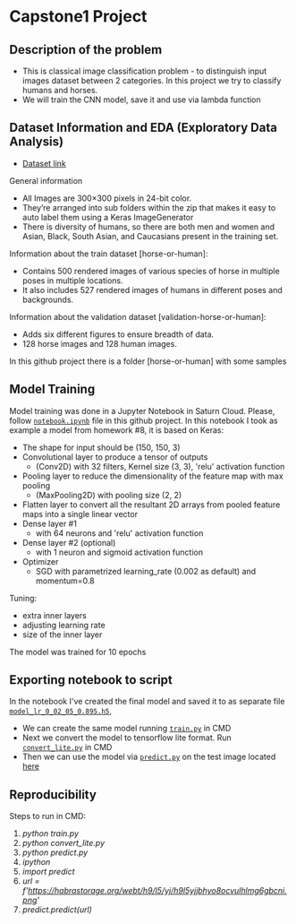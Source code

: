 # Capstone1 Project


## Description of the problem
- This is classical image classification problem - to distinguish input images dataset between 2 categories. In this project we try to classify humans and horses.
- We will train the CNN model, save it and use via lambda function


## Dataset Information and EDA (Exploratory Data Analysis)
- [Dataset link](http://laurencemoroney.com/horses-or-humans-dataset)

General information
- All Images are 300×300 pixels in 24-bit color.
- They’re arranged into sub folders within the zip that makes it easy to auto label them using a Keras ImageGenerator
- There is diversity of humans, so there are both men and women and Asian, Black, South Asian, and Caucasians present in the training set.

Information about the train dataset [horse-or-human]:
- Contains 500 rendered images of various species of horse in multiple poses in multiple locations.
- It also includes 527 rendered images of humans in different poses and backgrounds.

Information about the validation dataset [validation-horse-or-human]:
- Adds six different figures to ensure breadth of data.
- 128 horse images and 128 human images.

In this github project there is a folder [horse-or-human] with some samples


## Model Training
Model training was done in a Jupyter Notebook in Saturn Cloud. Please, follow [`notebook.ipynb`](notebook.ipynb) file in this github project. In this notebook I took as example a model from homework #8, it is based on Keras:
- The shape for input should be (150, 150, 3)
- Convolutional layer to produce a tensor of outputs
  - (Conv2D) with 32 filters, Kernel size (3, 3), 'relu' activation function
- Pooling layer to reduce the dimensionality of the feature map with max pooling
  - (MaxPooling2D) with pooling size (2, 2)
- Flatten layer to convert all the resultant 2D arrays from pooled feature maps into a single linear vector
- Dense layer #1
  - with 64 neurons and 'relu' activation function
- Dense layer #2 (optional)
  - with 1 neuron and sigmoid activation function
- Optimizer
  - SGD with parametrized learning_rate (0.002 as default) and momentum=0.8
 
Tuning:
- extra inner layers
- adjusting learning rate
- size of the inner layer

The model was trained for 10 epochs

## Exporting notebook to script
In the notebook I've created the final model and saved it to as separate file [`model_lr_0_02_05_0.895.h5`](model_lr_0_02_05_0.895.h5),
- We can create the same model running [`train.py`](train.py) in CMD
- Next we convert the model to tensorflow lite format. Run [`convert_lite.py`](convert_lite.py) in CMD
- Then we can use the model via [`predict.py`](predict.py) on the test image located [here](https://habrastorage.org/webt/h9/l5/yj/h9l5yjjbhyo8ocvulhlmg6gbcni.png)

## Reproducibility
Steps to run in CMD:
1. _python train.py_
2. _python convert_lite.py_
3. _python predict.py_
4. _ipython_
5. _import predict_
6. _url = f'https://habrastorage.org/webt/h9/l5/yj/h9l5yjjbhyo8ocvulhlmg6gbcni.png'_
7. _predict.predict(url)_

